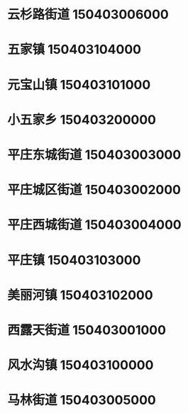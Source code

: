 # 云杉路街道 150403006000
# 五家镇 150403104000
# 元宝山镇 150403101000
# 小五家乡 150403200000
# 平庄东城街道 150403003000
# 平庄城区街道 150403002000
# 平庄西城街道 150403004000
# 平庄镇 150403103000
# 美丽河镇 150403102000
# 西露天街道 150403001000
# 风水沟镇 150403100000
# 马林街道 150403005000

